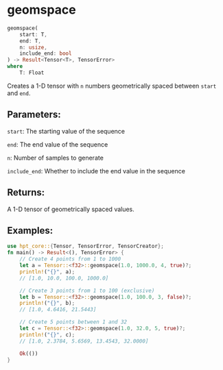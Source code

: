 # geomspace
```rust
geomspace(
    start: T,
    end: T,
    n: usize,
    include_end: bool
) -> Result<Tensor<T>, TensorError>
where
    T: Float
```
Creates a 1-D tensor with `n` numbers geometrically spaced between `start` and `end`.

## Parameters:
`start`: The starting value of the sequence

`end`: The end value of the sequence

`n`: Number of samples to generate

`include_end`: Whether to include the end value in the sequence

## Returns:
A 1-D tensor of geometrically spaced values.

## Examples:
```rust
use hpt_core::{Tensor, TensorError, TensorCreator};
fn main() -> Result<(), TensorError> {
    // Create 4 points from 1 to 1000
    let a = Tensor::<f32>::geomspace(1.0, 1000.0, 4, true)?;
    println!("{}", a);
    // [1.0, 10.0, 100.0, 1000.0]

    // Create 3 points from 1 to 100 (exclusive)
    let b = Tensor::<f32>::geomspace(1.0, 100.0, 3, false)?;
    println!("{}", b);
    // [1.0, 4.6416, 21.5443]

    // Create 5 points between 1 and 32
    let c = Tensor::<f32>::geomspace(1.0, 32.0, 5, true)?;
    println!("{}", c);
    // [1.0, 2.3784, 5.6569, 13.4543, 32.0000]

    Ok(())
}
```